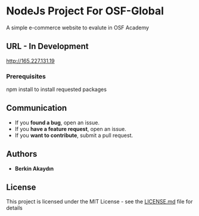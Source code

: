 # NodeJs Project For OSF-Global

A simple e-commerce website to evalute in OSF Academy

## URL - In Development

http://165.227.131.19

### Prerequisites

npm install to install requested packages

## Communication
- If you **found a bug**, open an issue.
- If you **have a feature request**, open an issue.
- If you **want to contribute**, submit a pull request.

## Authors

* **Berkin Akaydın**


## License

This project is licensed under the MIT License - see the [LICENSE.md](LICENSE.md) file for details
